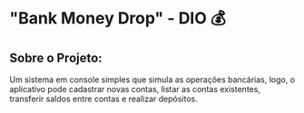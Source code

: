 # "Bank Money Drop" - DIO  :moneybag:



## Sobre o Projeto:

Um sistema em console simples que simula as operações bancárias, logo, o aplicativo pode cadastrar novas contas, listar as contas existentes, transferir saldos entre contas e realizar depósitos.

